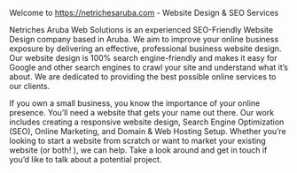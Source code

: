 Welcome to https://netrichesaruba.com - Website Design & SEO Services

Netriches Aruba Web Solutions is an experienced SEO-Friendly Website Design company based in Aruba. We aim to improve your online business exposure by delivering an effective, professional business website design. Our website design is 100% search engine-friendly and makes it easy for Google and other search engines to crawl your site and understand what it’s about. We are dedicated to providing the best possible online services to our clients.

If you own a small business, you know the importance of your online presence. You’ll need a website that gets your name out there. Our work includes creating a responsive website design, Search Engine Optimization (SEO), Online Marketing, and Domain & Web Hosting Setup. Whether you’re looking to start a website from scratch or want to market your existing website (or both! ), we can help. Take a look around and get in touch if you’d like to talk about a potential project.
